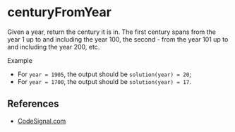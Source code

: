# centuryFromYear

Given a year, return the century it is in. The first century spans from the year 1 up to and including the year 100, the second - from the year 101 up to and including the year 200, etc.

Example

* For `year = 1905`, the output should be `solution(year) = 20`;
* For `year = 1700`, the output should be `solution(year) = 17`.

## References
* [CodeSignal.com](https://app.codesignal.com/arcade/intro/level-1/egbueTZRRL5Mm4TXN)